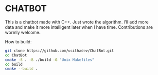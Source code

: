 # CHATBOT

This is a chatbot made with C++. Just wrote the algorithm. I'll add more data and make it more intelligent later when I have time. Contributions are wormly welcome.  

How to build:

```bash
git clone https://github.com/usithadev/ChatBot.git
cd ChatBot
cmake -S . -B ./build -G "Unix Makefiles"
cd build
cmake --build .
```

